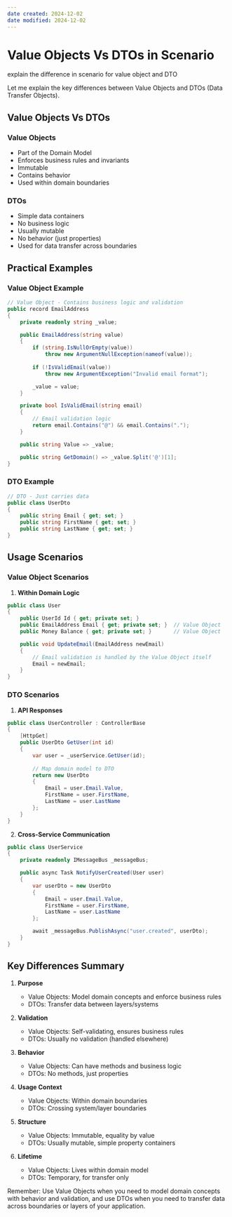 ```yaml
---
date created: 2024-12-02
date modified: 2024-12-02
---
```

# Value Objects Vs DTOs in Scenario

explain the difference in scenario for value object and DTO

Let me explain the key differences between Value Objects and DTOs (Data Transfer Objects).

## Value Objects Vs DTOs

### Value Objects

- Part of the Domain Model
- Enforces business rules and invariants
- Immutable
- Contains behavior
- Used within domain boundaries

### DTOs

- Simple data containers
- No business logic
- Usually mutable
- No behavior (just properties)
- Used for data transfer across boundaries

## Practical Examples

### Value Object Example

```csharp
// Value Object - Contains business logic and validation
public record EmailAddress
{
    private readonly string _value;

    public EmailAddress(string value)
    {
        if (string.IsNullOrEmpty(value))
            throw new ArgumentNullException(nameof(value));
            
        if (!IsValidEmail(value))
            throw new ArgumentException("Invalid email format");

        _value = value;
    }

    private bool IsValidEmail(string email)
    {
        // Email validation logic
        return email.Contains("@") && email.Contains(".");
    }

    public string Value => _value;

    public string GetDomain() => _value.Split('@')[1];
}
```

### DTO Example

```csharp
// DTO - Just carries data
public class UserDto
{
    public string Email { get; set; }
    public string FirstName { get; set; }
    public string LastName { get; set; }
}
```

## Usage Scenarios

### Value Object Scenarios

1. **Within Domain Logic**
```csharp
public class User
{
    public UserId Id { get; private set; }
    public EmailAddress Email { get; private set; }  // Value Object
    public Money Balance { get; private set; }       // Value Object

    public void UpdateEmail(EmailAddress newEmail)
    {
        // Email validation is handled by the Value Object itself
        Email = newEmail;
    }
}
```

### DTO Scenarios

1. **API Responses**
```csharp
public class UserController : ControllerBase
{
    [HttpGet]
    public UserDto GetUser(int id)
    {
        var user = _userService.GetUser(id);
        
        // Map domain model to DTO
        return new UserDto 
        {
            Email = user.Email.Value,
            FirstName = user.FirstName,
            LastName = user.LastName
        };
    }
}
```

2. **Cross-Service Communication**
```csharp
public class UserService
{
    private readonly IMessageBus _messageBus;

    public async Task NotifyUserCreated(User user)
    {
        var userDto = new UserDto
        {
            Email = user.Email.Value,
            FirstName = user.FirstName,
            LastName = user.LastName
        };

        await _messageBus.PublishAsync("user.created", userDto);
    }
}
```

## Key Differences Summary

1. **Purpose**
   - Value Objects: Model domain concepts and enforce business rules
   - DTOs: Transfer data between layers/systems

2. **Validation**
   - Value Objects: Self-validating, ensures business rules
   - DTOs: Usually no validation (handled elsewhere)

3. **Behavior**
   - Value Objects: Can have methods and business logic
   - DTOs: No methods, just properties

4. **Usage Context**
   - Value Objects: Within domain boundaries
   - DTOs: Crossing system/layer boundaries

5. **Structure**
   - Value Objects: Immutable, equality by value
   - DTOs: Usually mutable, simple property containers

6. **Lifetime**
   - Value Objects: Lives within domain model
   - DTOs: Temporary, for transfer only

Remember: Use Value Objects when you need to model domain concepts with behavior and validation, and use DTOs when you need to transfer data across boundaries or layers of your application.
